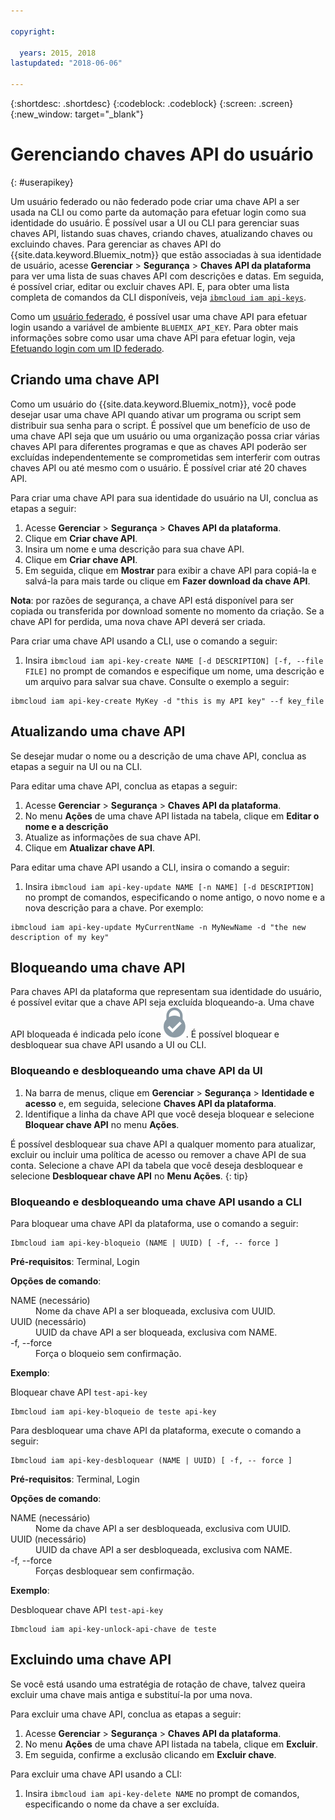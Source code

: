 ```yaml
---

copyright:

  years: 2015, 2018
lastupdated: "2018-06-06"

---
```


{:shortdesc: .shortdesc}
{:codeblock: .codeblock}
{:screen: .screen}
{:new_window: target="_blank"}

# Gerenciando chaves API do usuário
{: #userapikey}

Um usuário federado ou não federado pode criar uma chave API a ser usada na CLI ou como parte da automação para efetuar login como sua identidade do usuário. É possível usar a UI ou CLI para gerenciar suas chaves API, listando suas chaves, criando chaves, atualizando chaves ou excluindo chaves. Para gerenciar as chaves API do {{site.data.keyword.Bluemix_notm}} que estão associadas à sua identidade de usuário, acesse **Gerenciar** &gt; **Segurança** &gt; **Chaves API da plataforma** para ver uma lista de suas chaves API com descrições e datas. Em seguida, é possível criar, editar ou excluir chaves API. E, para obter uma lista completa de comandos da CLI disponíveis, veja [`ibmcloud iam api-keys`](/docs/cli/reference/bluemix_cli/bx_cli.html#ibmcloud_iam).

Como um [usuário federado](/docs/account/adminpublic.html#federatedid), é possível usar uma chave API para efetuar login usando a variável de ambiente `BLUEMIX_API_KEY`. Para obter mais informações sobre como usar uma chave API para efetuar login, veja [Efetuando login com um ID federado](/docs/cli/login_federated_id.html#federated_id).

## Criando uma chave API

Como um usuário do {{site.data.keyword.Bluemix_notm}}, você pode desejar usar uma chave API quando ativar um programa ou script sem distribuir sua senha para o script. É possível que um benefício de uso de uma chave API seja que um usuário ou uma organização possa criar várias chaves API para diferentes programas e que as chaves API poderão ser excluídas independentemente se comprometidas sem interferir com outras chaves API ou até mesmo com o usuário. É possível criar até 20 chaves API.

Para criar uma chave API para sua identidade do usuário na UI, conclua as etapas a seguir:

1. Acesse **Gerenciar** &gt; **Segurança** &gt; **Chaves API da plataforma**.
2. Clique em **Criar chave API**.
3. Insira um nome e uma descrição para sua chave API.
4. Clique em **Criar chave API**.
5. Em seguida, clique em **Mostrar** para exibir a chave API para copiá-la e salvá-la para mais tarde ou clique em **Fazer download da chave API**.

**Nota**: por razões de segurança, a chave API está disponível para ser copiada ou transferida por download somente no momento da criação. Se a chave API for perdida, uma nova chave API deverá ser criada.

Para criar uma chave API usando a CLI, use o comando a seguir:

1. Insira `ibmcloud iam api-key-create NAME [-d DESCRIPTION] [-f, --file FILE]` no prompt de comandos e especifique um nome, uma descrição e um arquivo para salvar sua chave. Consulte o exemplo a seguir:

```
ibmcloud iam api-key-create MyKey -d "this is my API key" --f key_file
``` 


## Atualizando uma chave API

Se desejar mudar o nome ou a descrição de uma chave API, conclua as etapas a seguir na UI ou na CLI.

Para editar uma chave API, conclua as etapas a seguir:

1. Acesse **Gerenciar** &gt; **Segurança** &gt; **Chaves API da plataforma**.
2. No menu **Ações** de uma chave API listada na tabela, clique em **Editar o nome e a descrição** 
3. Atualize as informações de sua chave API.
4. Clique em **Atualizar chave API**.

Para editar uma chave API usando a CLI, insira o comando a seguir:

1. Insira `ibmcloud iam api-key-update NAME [-n NAME] [-d DESCRIPTION]` no prompt de comandos, especificando o nome antigo, o novo nome e a nova descrição para a chave. Por exemplo:

```
ibmcloud iam api-key-update MyCurrentName -n MyNewName -d "the new description of my key"
```

## Bloqueando uma chave API

Para chaves API da plataforma que representam sua identidade do usuário, é possível evitar que a chave API seja excluída bloqueando-a. Uma chave API bloqueada é indicada pelo ícone ![Ícone Bloqueado](images/locked.svg "Bloqueado"). É possível bloquear e desbloquear sua chave API usando a UI ou CLI.

### Bloqueando e desbloqueando uma chave API da UI

1. Na barra de menus, clique em **Gerenciar** &gt; **Segurança** &gt; **Identidade e acesso** e, em seguida, selecione **Chaves API da plataforma**.
2. Identifique a linha da chave API que você deseja bloquear e selecione **Bloquear chave API** no menu **Ações**.

É possível desbloquear sua chave API a qualquer momento para atualizar, excluir ou incluir uma política de acesso ou remover a chave API de sua conta. Selecione a chave API da tabela que você deseja desbloquear e selecione **Desbloquear chave API** no **Menu Ações**.
{: tip}

### Bloqueando e desbloqueando uma chave API usando a CLI

Para bloquear uma chave API da plataforma, use o comando a seguir:

```
Ibmcloud iam api-key-bloqueio (NAME | UUID) [ -f, -- force ]
```

<strong>Pré-requisitos</strong>: Terminal, Login

<strong>Opções de comando</strong>:
<dl>
<dt>NAME (necessário)</dt>
<dd>Nome da chave API a ser bloqueada, exclusiva com UUID.</dd>
<dt>UUID (necessário)</dt>
<dd>UUID da chave API a ser bloqueada, exclusiva com NAME.</dd>
<dt>-f, --force</dt>
<dd>Força o bloqueio sem confirmação.</dd>
</dl>

<strong>Exemplo</strong>:

Bloquear chave API `test-api-key`

```
Ibmcloud iam api-key-bloqueio de teste api-key
```

Para desbloquear uma chave API da plataforma, execute o comando a seguir:

```
Ibmcloud iam api-key-desbloquear (NAME | UUID) [ -f, -- force ]
```

<strong>Pré-requisitos</strong>: Terminal, Login

<strong>Opções de comando</strong>:
<dl>
<dt>NAME (necessário)</dt>
<dd>Nome da chave API a ser desbloqueada, exclusiva com UUID.</dd>
<dt>UUID (necessário)</dt>
<dd>UUID da chave API a ser desbloqueada, exclusiva com NAME.</dd>
<dt>-f, --force</dt>
<dd>Forças desbloquear sem confirmação.</dd>
</dl>

<strong>Exemplo</strong>:

Desbloquear chave API `test-api-key`

```
Ibmcloud iam api-key-unlock-api-chave de teste
```


## Excluindo uma chave API

Se você está usando uma estratégia de rotação de chave, talvez queira excluir uma chave mais antiga e substituí-la por uma nova.

Para excluir uma chave API, conclua as etapas a seguir: 

1. Acesse **Gerenciar** &gt; **Segurança** &gt; **Chaves API da plataforma**.
2. No menu **Ações** de uma chave API listada na tabela, clique em **Excluir**.
3. Em seguida, confirme a exclusão clicando em **Excluir chave**.

Para excluir uma chave API usando a CLI:
1. Insira `ibmcloud iam api-key-delete NAME` no prompt de comandos, especificando o nome da chave a ser excluída.
